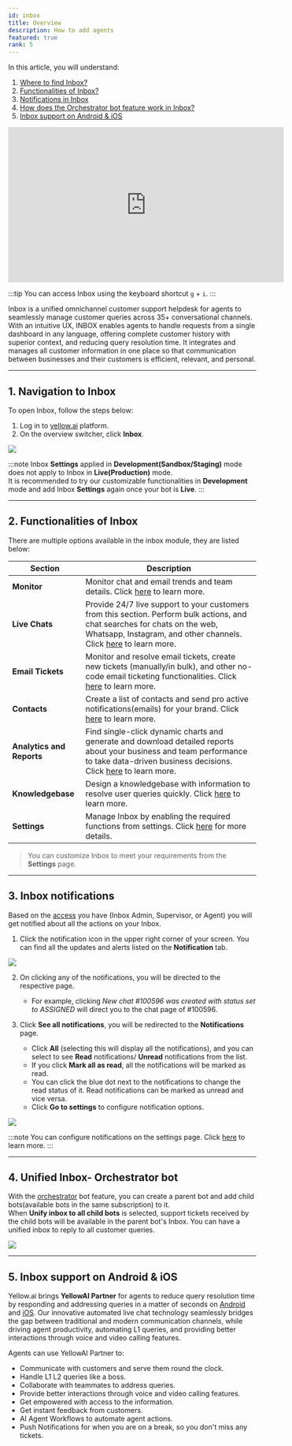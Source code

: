 ```yaml
---
id: inbox
title: Overview
description: How to add agents
featured: true
rank: 5
---
```



In this article, you will understand:
1. [Where to find Inbox?](#i1)
2. [Functionalities of Inbox?](#i2)
3. [Notifications in Inbox](#i4)
4. [How does the Orchestrator bot feature work in Inbox?](#i5)
5. [Inbox support on Android & iOS](#and_ios)


<iframe width="560" height="315" src="https://www.youtube.com/embed/UXM2-18QLds" title="YouTube video player" frameborder="0" allow="autoplay; clipboard-write; picture-in-picture" allowfullscreen></iframe>


:::tip
You can access Inbox using the keyboard shortcut `g` + `i`.
:::



Inbox is a unified omnichannel customer support helpdesk for agents to seamlessly manage customer queries across 35+ conversational channels. With an intuitive UX, INBOX enables agents to handle requests from a single dashboard in any language, offering complete customer history with superior context, and reducing query resolution time.
It integrates and manages all customer information in one place so that communication between businesses and their customers is efficient, relevant, and personal.


-----

## <a name="i1"></a>  1. Navigation to Inbox

To open Inbox, follow the steps below: 

1. Log in to [yellow.ai](https://cloud.yellow.ai/auth/login) platform.
2. On the overview switcher, click **Inbox**.

![](https://i.imgur.com/Brz9Pb5.png)

:::note
Inbox **Settings** applied in **Development(Sandbox/Staging)** mode does not apply to Inbox in **Live(Production)** mode.       
It is recommended to try our customizable functionalities in **Development** mode and add Inbox **Settings** again once your bot is **Live**.
:::

----

## <a name="i2"></a>  2. Functionalities of Inbox

There are multiple options available in the inbox module, they are listed below:


| Section | Description |
| -------- | -------- |
| **Monitor**     | Monitor chat and email trends and team details. Click [here](https://docs.yellow.ai/docs/platform_concepts/inbox/monitor) to learn more.    |
|**Live Chats**| Provide 24/7 live support to your customers from this section. Perform bulk actions, and chat searches for chats on the web, Whatsapp, Instagram, and other channels. Click [here](https://docs.yellow.ai/docs/platform_concepts/inbox/chats/getstartedwithlivechat) to learn more. |
|**Email Tickets**| Monitor and resolve email tickets, create new tickets (manually/in bulk), and other no-code email ticketing functionalities. Click [here](https://docs.yellow.ai/docs/platform_concepts/inbox/tickets/setupandconfig) to learn more.  |
|**Contacts**| Create a list of contacts and send pro active notifications(emails) for your brand. Click [here](https://docs.yellow.ai/docs/platform_concepts/inbox/contacts) to learn more. |
|**Analytics and Reports**| Find single-click dynamic charts and generate and download detailed reports about your business and team performance to take data-driven business decisions. Click [here](https://docs.yellow.ai/docs/platform_concepts/inbox/analytics-reports/analytics) to learn more.|
|**Knowledgebase**| Design a knowledgebase with information to resolve user queries quickly. Click [here](https://docs.yellow.ai/docs/platform_concepts/inbox/knowledge-base/kboverview) to learn more. |
|**Settings**| Manage Inbox by enabling the required functions from settings. Click [here](https://docs.yellow.ai/docs/platform_concepts/inbox/inbox-settings/team/agents) for more details. |


> You can customize Inbox to meet your requirements from the **Settings** page. 

-------

## <a name="i4"></a>  3. Inbox notifications

Based on the [access](https://docs.yellow.ai/docs/platform_concepts/inbox/inbox_setup/supportagents) you have (Inbox Admin, Supervisor, or Agent) you will get notified about all the actions on your Inbox. 

1. Click the notification icon in the upper right corner of your screen. You can find all the updates and alerts listed on the **Notification** tab. 

![](https://i.imgur.com/6hs6g7s.png)

2. On clicking any of the notifications, you will be directed to the respective page.
    - For example, clicking *New chat #100596 was created with status set to ASSIGNED* will direct you to the chat page of #100596.

3. Click **See all notifications**, you will be redirected to the **Notifications** page.
    - Click **All** (selecting this will display all the notifications), and you can select to see **Read** notifications/ **Unread** notifications from the list.
    - If you click **Mark all as read**, all the notifications will be marked as read. 
    - You can click the blue dot next to the notifications to change the read status of it. Read notifications can be marked as unread and vice versa. 
    - Click **Go to settings** to configure notification options. 

![](https://i.imgur.com/3KOSLYg.png)


:::note
You can configure notifications on the settings page. Click [here](https://docs.yellow.ai/docs/platform_concepts/inbox/inbox-settings/account/notification) to learn more. 
:::


--------


## <a name="i5"></a> 4. Unified Inbox- Orchestrator bot  

With the [orchestrator](https://docs.yellow.ai/docs/platform_concepts/studio/orchestrator) bot feature, you can create a parent bot and add child bots(available bots in the same subscription) to it.   
When **Unify inbox to all child bots** is selected, support tickets received by the child bots will be available in the parent bot's Inbox. You can have a unified inbox to reply to all customer queries. 

![](https://i.imgur.com/WsKX6Ph.png)



----
## <a name="and_ios"></a> 5. Inbox support on Android & iOS

Yellow.ai brings **YellowAI Partner** for agents to reduce query resolution time by responding and addressing queries in a matter of seconds on [Android](https://play.google.com/store/apps/details?id=ai.yellow.supportagent&hl=en&gl=US) and [iOS](https://apps.apple.com/tr/app/yellowai-partner/id1612610646). Our innovative automated live chat technology seamlessly bridges the gap between traditional and modern communication channels, while driving agent productivity, automating L1 queries, and providing better interactions through voice and video calling features.

Agents can use YellowAI Partner to:

* Communicate with customers and serve them round the clock.
* Handle L1 L2 queries like a boss.
* Collaborate with teammates to address queries.
* Provide better interactions through voice and video calling features.
* Get empowered with access to the information.
* Get instant feedback from customers.
* AI Agent Workflows to automate agent actions.
* Push Notifications for when you are on a break, so you don't miss any tickets.
